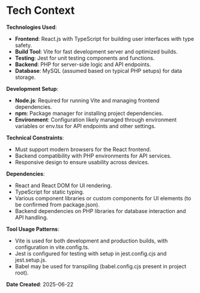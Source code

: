 # Tech Context

**Technologies Used**:  
- **Frontend**: React.js with TypeScript for building user interfaces with type safety.
- **Build Tool**: Vite for fast development server and optimized builds.
- **Testing**: Jest for unit testing components and functions.
- **Backend**: PHP for server-side logic and API endpoints.
- **Database**: MySQL (assumed based on typical PHP setups) for data storage.

**Development Setup**:  
- **Node.js**: Required for running Vite and managing frontend dependencies.
- **npm**: Package manager for installing project dependencies.
- **Environment**: Configuration likely managed through environment variables or env.tsx for API endpoints and other settings.

**Technical Constraints**:  
- Must support modern browsers for the React frontend.
- Backend compatibility with PHP environments for API services.
- Responsive design to ensure usability across devices.

**Dependencies**:  
- React and React DOM for UI rendering.
- TypeScript for static typing.
- Various component libraries or custom components for UI elements (to be confirmed from package.json).
- Backend dependencies on PHP libraries for database interaction and API handling.

**Tool Usage Patterns**:  
- Vite is used for both development and production builds, with configuration in vite.config.ts.
- Jest is configured for testing with setup in jest.config.cjs and jest.setup.js.
- Babel may be used for transpiling (babel.config.cjs present in project root).

**Date Created**: 2025-06-22

